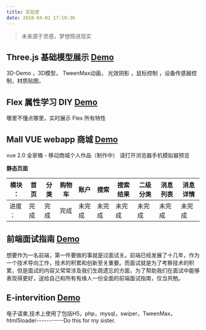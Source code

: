 ```yaml
---
title: 实验室
date: 2018-04-02 17:19:36
---
```

> 未来源于灵感，梦想照进现实

## Three.js 基础模型展示  [Demo](/demo/3d)
3D-Demo ，3D模型， TweenMax动画， 光效阴影 ，鼠标控制 ，设备传感器控制，材质贴图，



## Flex 属性学习 DIY  [Demo](/demo/iFlex)
哪里不懂点哪里，实时展示 Flex 所有特性


## Mall VUE webapp 商城  [Demo](http://imall.peichenhu.cn)
vue 2.0 全家桶 - 移动商城个人作品（制作中）
请打开浏览器手机模拟器预览

**静态页面**

|模块 ：|首页|分类    |购物车|账户  |搜索  |搜索结果|二级分类|消息列表|消息详情|
|---   |--- |---     |---  |---   |---  |---    |---     |---     |---    |
|进度 ：|完成|完成    |完成  |未完成|未完成|未完成 |未完成   |未完成  |未完成  |


## 前端面试指南  [Demo](http://fe.peichenhu.cn)
想要作为一名前端，第一件要做的事就是过面试关。前端已经发展了十几年，作为一个技术导向工作，技术的积累和创新至关重要。而面试就是为了考察技术的积累，但是面试的内容又常常涉及我们生疏遗忘的方面，为了帮助我们在面试中能够表现得更好，送给自己和所有有缘人一份全面的前端面试指南，仅当共勉。

## E-intervition [Demo](http://peichenhu.gitee.io/electronic-invitations/)
电子请柬,技术上使用了包括H5，php，mysql，swiper，TweenMax，html5loader-----------Do this for my sister.

